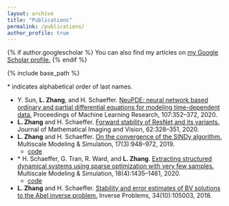 ```yaml
---
layout: archive
title: "Publications"
permalink: /publications/
author_profile: true
---
```


{% if author.googlescholar %}
  You can also find my articles on <u><a href="{{author.googlescholar}}">my Google Scholar profile</a>.</u>
{% endif %}

{% include base_path %}

\* indicates alphabetical order of last names.

* Y. Sun, **L. Zhang**, and H. Schaeffer. [NeuPDE: neural network based ordinary and partial differential equations for modeling time-dependent data.](http://proceedings.mlr.press/v107/sun20a/sun20a.pdf) Proceedings of Machine Learning Research, 107:352–372, 2020.
* **L. Zhang** and  H.  Schaeffer. [Forward  stability  of  ResNet  and  its  variants.](https://link.springer.com/article/10.1007/s10851-019-00922-y) Journal of Mathematical Imaging and Vision, 62:328–351, 2020.
* **L. Zhang** and H. Schaeffer. [On the convergence of the SINDy algorithm.](https://epubs.siam.org/doi/abs/10.1137/18M1189828) Multiscale Modeling & Simulation, 17(3):948–972, 2019.
  * [code](https://github.com/linanzhang/SINDyConvergenceExamples)
* \* H. Schaeffer, G. Tran, R. Ward, and **L. Zhang**. [Extracting structured dynamical systems using sparse optimization with very few samples.](https://epubs.siam.org/doi/abs/10.1137/18M1194730) Multiscale Modeling & Simulation, 18(4):1435–1461, 2020.
  * [code](https://github.com/linanzhang/SparseCyclicRecovery)
* **L. Zhang** and H. Schaeffer. [Stability and error estimates of BV solutions to the Abel inverse problem.](https://iopscience.iop.org/article/10.1088/1361-6420/aad1c7/meta) Inverse Problems, 34(10):105003, 2018.
